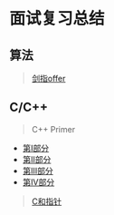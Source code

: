 # 面试复习总结


## 算法

> [剑指offer](https://github.com/guanjunjian/Interview-Summary/blob/master/notes/algorithms/%E5%89%91%E6%8C%87offer.md)

## C/C++

> C++ Primer
 
-	[第Ⅰ部分](https://guanjunjian.github.io/2018/01/19/study-20-cpp-primer-summary_1/)
-	[第Ⅱ部分](https://guanjunjian.github.io/2018/01/26/study-21-cpp-primer-summary_2/)
-	[第Ⅲ部分](https://guanjunjian.github.io/2018/02/02/study-22-cpp-primer-summary_3/)
-	[第IV部分](https://guanjunjian.github.io/2018/02/09/study-23-cpp-primer-summary_4/)

> [C和指针](https://guanjunjian.github.io/2018/01/09/study-19-pointers-on-c-summary/)